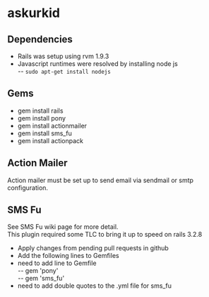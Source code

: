 askurkid
========

Dependencies
------------
- Rails was setup using rvm 1.9.3
- Javascript runtimes were resolved by installing node js  
-- `sudo apt-get install nodejs`

Gems
----
- gem install rails
- gem install pony
- gem install actionmailer
- gem install sms_fu
- gem install actionpack

Action Mailer
-------------
Action mailer must be set up to send email via sendmail or smtp configuration.

SMS Fu
------
See SMS Fu wiki page for more detail.  
This plugin required some TLC to bring it up to speed on rails 3.2.8
- Apply changes from pending pull requests in github
- Add the following lines to Gemfiles
- need to add line to Gemfile  
-- gem 'pony'  
-- gem 'sms_fu'  
- need to add double quotes to the .yml file for sms_fu
